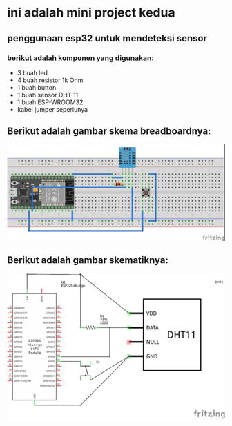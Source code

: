 # ini adalah mini project kedua
## penggunaan esp32 untuk mendeteksi sensor
### berikut adalah komponen yang digunakan:
- 3 buah led
- 4 buah resistor 1k Ohm
- 1 buah button
- 1 buah sensor DHT 11
- 1 buah ESP-WROOM32
- kabel jumper seperlunya
## Berikut adalah gambar skema breadboardnya:
![skema breadboard](https://github.com/AnandaAp/IoT/blob/main/MiniProject02/HumidityCensorWithESP32/Skema/skema%20breadboard.jpg)
## Berikut adalah gambar skematiknya:
![skematik](https://github.com/AnandaAp/IoT/blob/main/MiniProject02/HumidityCensorWithESP32/Skema/skematik.png)
